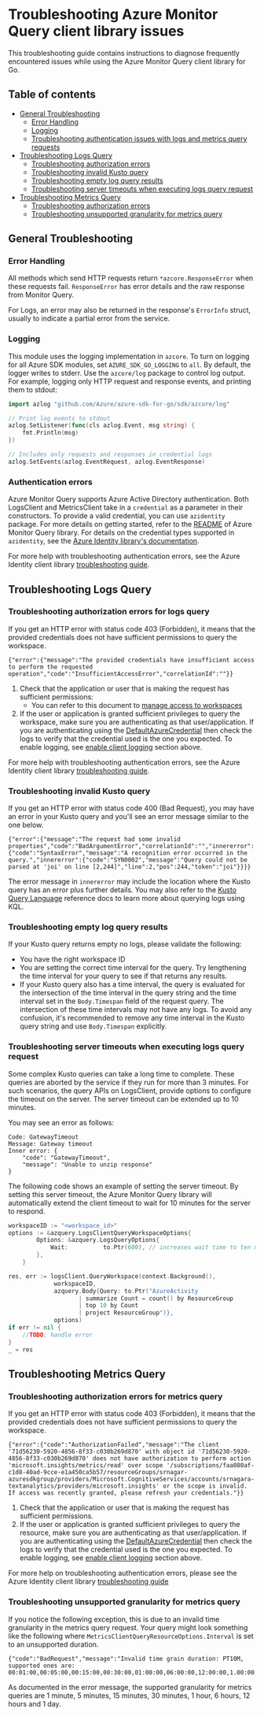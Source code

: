 # Troubleshooting Azure Monitor Query client library issues

This troubleshooting guide contains instructions to diagnose frequently encountered issues while using the Azure
Monitor Query client library for Go.

## Table of contents

* [General Troubleshooting](#general-troubleshooting)
    * [Error Handling](#error-handling)
    * [Logging](#logging)
    * [Troubleshooting authentication issues with logs and metrics query requests](#authentication-errors)
* [Troubleshooting Logs Query](#troubleshooting-logs-query)
    * [Troubleshooting authorization errors](#troubleshooting-authorization-errors-for-logs-query)
    * [Troubleshooting invalid Kusto query](#troubleshooting-invalid-kusto-query)
    * [Troubleshooting empty log query results](#troubleshooting-empty-log-query-results)
    * [Troubleshooting server timeouts when executing logs query request](#troubleshooting-server-timeouts-when-executing-logs-query-request)
* [Troubleshooting Metrics Query](#troubleshooting-metrics-query)
    * [Troubleshooting authorization errors](#troubleshooting-authorization-errors-for-metrics-query)
    * [Troubleshooting unsupported granularity for metrics query](#troubleshooting-unsupported-granularity-for-metrics-query)

## General Troubleshooting

### Error Handling

All methods which send HTTP requests return `*azcore.ResponseError` when these requests fail. `ResponseError` has error details and the raw response from Monitor Query.

For Logs, an error may also be returned in the response's `ErrorInfo` struct, usually to indicate a partial error from the service.

### Logging

This module uses the logging implementation in `azcore`. To turn on logging for all Azure SDK modules, set `AZURE_SDK_GO_LOGGING` to `all`. By default, the logger writes to stderr. Use the `azcore/log` package to control log output. For example, logging only HTTP request and response events, and printing them to stdout:

```go
import azlog "github.com/Azure/azure-sdk-for-go/sdk/azcore/log"

// Print log events to stdout
azlog.SetListener(func(cls azlog.Event, msg string) {
	fmt.Println(msg)
})

// Includes only requests and responses in credential logs
azlog.SetEvents(azlog.EventRequest, azlog.EventResponse)
```

### Authentication errors

Azure Monitor Query supports Azure Active Directory authentication. Both LogsClient and
MetricsClient take in a `credential` as a parameter in their constructors. To provide a valid credential, you can use
`azidentity` package. For more details on getting started, refer to
the [README][readme_authentication]
of Azure Monitor Query library. For details on the credential types supported in `azidentity`, see the [Azure Identity library's documentation][azidentity_docs].

For more help with troubleshooting authentication errors, see the Azure Identity client library [troubleshooting guide][azidentity_troubleshooting].

## Troubleshooting Logs Query

### Troubleshooting authorization errors for logs query

If you get an HTTP error with status code 403 (Forbidden), it means that the provided credentials does not have
sufficient permissions to query the workspace.
```text
{"error":{"message":"The provided credentials have insufficient access to perform the requested operation","code":"InsufficientAccessError","correlationId":""}}
```

1. Check that the application or user that is making the request has sufficient permissions:
    * You can refer to this document to [manage access to workspaces][workspace_access]
2. If the user or application is granted sufficient privileges to query the workspace, make sure you are
   authenticating as that user/application. If you are authenticating using the
   [DefaultAzureCredential][default_azure_cred]
   then check the logs to verify that the credential used is the one you expected. To enable logging, see [enable
   client logging](#logging) section above.

For more help with troubleshooting authentication errors, see the Azure Identity client library [troubleshooting guide][azidentity_troubleshooting].

### Troubleshooting invalid Kusto query

If you get an HTTP error with status code 400 (Bad Request), you may have an error in your Kusto query and you'll
see an error message similar to the one below.

```text
{"error":{"message":"The request had some invalid properties","code":"BadArgumentError","correlationId":"","innererror":{"code":"SyntaxError","message":"A recognition error occurred in the query.","innererror":{"code":"SYN0002","message":"Query could not be parsed at 'joi' on line [2,244]","line":2,"pos":244,"token":"joi"}}}}
```

The error message in `innererror` may include the location where the Kusto query has an error plus further details. You may also refer to the [Kusto Query Language][kusto] reference docs to learn more about querying logs using KQL.

### Troubleshooting empty log query results

If your Kusto query returns empty no logs, please validate the following:

- You have the right workspace ID
- You are setting the correct time interval for the query. Try lengthening the time interval for your query to see if that
  returns any results.
- If your Kusto query also has a time interval, the query is evaluated for the intersection of the time interval in the
  query string and the time interval set in the `Body.Timespan` field of the request query. The intersection of
  these time intervals may not have any logs. To avoid any confusion, it's recommended to remove any time interval in
  the Kusto query string and use `Body.Timespan` explicitly.

### Troubleshooting server timeouts when executing logs query request

Some complex Kusto queries can take a long time to complete. These queries are aborted by the service if they run for more than 3 minutes. For such scenarios, the query APIs on LogsClient, provide options to configure the timeout on the server. The server timeout can be extended up to 10 minutes.

You may see an error as follows:

```
Code: GatewayTimeout
Message: Gateway timeout
Inner error: {
    "code": "GatewayTimeout",
    "message": "Unable to unzip response"
}
```

The following code shows an example of setting the server timeout. By setting this server timeout, the Azure Monitor Query library will automatically extend the client timeout to wait for 10 minutes for the server to respond. 

```go
workspaceID := "<workspace_id>"
options := &azquery.LogsClientQueryWorkspaceOptions{
		Options: &azquery.LogsQueryOptions{
			Wait:          to.Ptr(600), // increases wait time to ten minutes
		},
	}

res, err := logsClient.QueryWorkspace(context.Background(), 
             workspaceID, 
             azquery.Body{Query: to.Ptr("AzureActivity
                    | summarize Count = count() by ResourceGroup
                    | top 10 by Count
                    | project ResourceGroup")}, 
             options)
if err != nil {
    //TODO: handle error
}
_ = res
```

## Troubleshooting Metrics Query

### Troubleshooting authorization errors for metrics query

If you get an HTTP error with status code 403 (Forbidden), it means that the provided credentials does not have
sufficient permissions to query the workspace.
```text
{"error":{"code":"AuthorizationFailed","message":"The client '71d56230-5920-4856-8f33-c030b269d870' with object id '71d56230-5920-4856-8f33-c030b269d870' does not have authorization to perform action 'microsoft.insights/metrics/read' over scope '/subscriptions/faa080af-c1d8-40ad-9cce-e1a450ca5b57/resourceGroups/srnagar-azuresdkgroup/providers/Microsoft.CognitiveServices/accounts/srnagara-textanalytics/providers/microsoft.insights' or the scope is invalid. If access was recently granted, please refresh your credentials."}}
```

1. Check that the application or user that is making the request has sufficient permissions.
2. If the user or application is granted sufficient privileges to query the resource, make sure you are
   authenticating as that user/application. If you are authenticating using the
   [DefaultAzureCredential][default_azure_cred]
   then check the logs to verify that the credential used is the one you expected. To enable logging, see [enable
   client logging](#logging) section above.

For more help on troubleshooting authentication errors, please see the Azure Identity client library [troubleshooting
guide][azidentity_troubleshooting]

### Troubleshooting unsupported granularity for metrics query

If you notice the following exception, this is due to an invalid time granularity in the metrics query request. Your
query might look something like the following where `MetricsClientQueryResourceOptions.Interval` is set to an unsupported
duration.

```text
{"code":"BadRequest","message":"Invalid time grain duration: PT10M, supported ones are: 00:01:00,00:05:00,00:15:00,00:30:00,01:00:00,06:00:00,12:00:00,1.00:00:00"}
```

As documented in the error message, the supported granularity for metrics queries are 1 minute, 5 minutes, 15 minutes,
30 minutes, 1 hour, 6 hours, 12 hours and 1 day.

<!-- LINKS -->
[azidentity_docs]: https://pkg.go.dev/github.com/Azure/azure-sdk-for-go/sdk/azidentity
[azidentity_troubleshooting]: https://github.com/Azure/azure-sdk-for-go/blob/main/sdk/azidentity/TROUBLESHOOTING.md
[default_azure_cred]: https://github.com/Azure/azure-sdk-for-go/tree/main/sdk/azidentity#defaultazurecredential
[kusto]: https://docs.microsoft.com/azure/data-explorer/kusto/query
[readme_authentication]: https://github.com/Azure/azure-sdk-for-go/tree/main/sdk/monitor/azquery#authentication
[workspace_access]: https://docs.microsoft.com/azure/azure-monitor/logs/manage-access#manage-access-using-workspace-permissions
